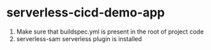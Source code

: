 # serverless-cicd-demo-app

1) Make sure that buildspec.yml is present in the root of project code
2) serverless-sam serverless plugin is installed
